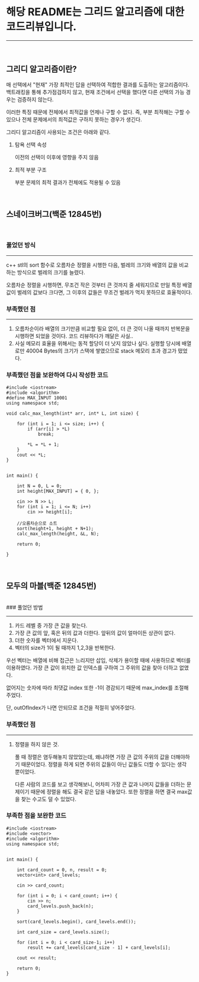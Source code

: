 <br>

# 해당 README는 그리드 알고리즘에 대한 코드리뷰입니다.
---
<br>

## 그리디 알고리즘이란?

매 선택에서 "현재" 가장 최적인 답을 선택하여 적합한 결과를 도출하는 알고리즘이다. 백트래킹을 통해 추가점검하지 않고, 현재 조건에서 선택을 했다면 다른 선택의 가능 경우는 검증하지 않는다.

이러한 특징 때문에 전체에서 최적값을 언제나 구할 수 없다. 즉, 부분 최적해는 구할 수 있으나 전체 문제에서의 최적값은 구하지 못하는 경우가 생긴다.

그리디 알고리즘이 사용되는 조건은 아래와 같다.

1. 탐욕 선택 속성
    
    이전의 선택이 이후에 영향을 주지 않음
    
2. 최적 부분 구조
    
    부분 문제의 최적 결과가 전체에도 적용될 수 있음
    
<br>

## 스네이크버그(백준 12845번)
<br>

### 풀었던 방식

---

c++ stl의 sort 함수로 오름차순 정렬을 시행한 다음, 벌레의 크기와 배열의 값을 비교하는 방식으로 벌레의 크기를 늘렸다. 

오름차순 정렬을 시행하면, 무조건 작은 것부터 큰 것까지 줄 세워지므로 만일 특정 배열값이 벌레의 값보다 크다면, 그 이후의 값들은 무조건 벌레가 먹지 못하므로 효율적이다.

### 부족했던 점

---

1. 오름차순이라 배열의 크기만큼 비교할 필요 없이, 더 큰 것이 나올 때까지 반복문을 시행하면 되었을 것이다. 코드 리뷰하다가 깨달은 사실..
2. 사실 메모리 효율을 위해서는 동적 할당이 더 낫지 않았나 싶다. 실행할 당시에 배열로만 40004 Bytes의 크기가 스택에 쌓였으므로 stack 메모리 초과 경고가 떴었다.


### 부족했던 점을 보완하여 다시 작성한 코드

```
#include <iostream>
#include <algorithm>
#define MAX_INPUT 10001
using namespace std;

void calc_max_length(int* arr, int* L, int size) {

	for (int i = 1; i <= size; i++) {
		if (arr[i] > *L) 
			break;
			
		*L = *L + 1;
	}
	cout << *L;
}


int main() {

	int N = 0, L = 0;
	int height[MAX_INPUT] = { 0, };
	
	cin >> N >> L;
	for (int i = 1; i <= N; i++)
		cin >> height[i];
	
	//오름차순으로 소트
	sort(height+1, height + N+1);
	calc_max_length(height, &L, N);

	return 0;

}
```
<br>

## 모두의 마블(백준 12845번)
<br>
### 풀었던 방법

---

1. 카드 레벨 중 가장 큰 값을 찾는다.
2. 가장 큰 값의 앞, 혹은 뒤의 값과 더한다. 앞뒤의 값이 얼마이든 상관이 없다.
3. 더한 숫자를 벡터에서 지운다.
4. 벡터의 size가 1이 될 때까지 1,2,3을 반복한다.

우선 벡터는 배열에 비해 접근은 느리지만 삽입, 삭제가 용이할 때에 사용하므로 벡터를 이용하였다. 가장 큰 값이 위치한 값 인덱스를 구하여 그 주위의 값을 찾아 더하고 없앴다. 

없어지는 숫자에 따라 최댓값 index 또한 -1이 경감되기 때문에 max_index를 조절해주었다. 

단, outOfIndex가 나면 안되므로 조건을 적절히 넣어주었다. 

  

### 부족했던 점

---

1. 정렬을 하지 않은 것.
    
    풀 때 정렬은 염두해놓지 않았었는데, 왜냐하면 가장 큰 값의 주위의 값을 더해야하기 때문이었다. 정렬을 하게 되면 주위의 값들이 아닌 값들도 더할 수 있다는 생각 뿐이었다.
    
    다른 사람의 코드를 보고 생각해보니, 어차피 가장 큰 값과 나머지 값들을 더하는 문제이기 때문에 정렬을 해도 결국 같은 답을 내놓았다.  또한 정렬을 하면 결국 max값을 찾는 수고도 덜 수 있었다.

### 부족한 점을 보완한 코드
```
#include <iostream>
#include <vector>
#include <algorithm>
using namespace std;


int main() {

	int card_count = 0, n, result = 0;
	vector<int> card_levels;

	cin >> card_count;

	for (int i = 0; i < card_count; i++) {
		cin >> n;
		card_levels.push_back(n);
	}

	sort(card_levels.begin(), card_levels.end());
	
	int card_size = card_levels.size();
	
	for (int i = 0; i < card_size-1; i++)
		result += card_levels[card_size - 1] + card_levels[i];

	cout << result;

	return 0;
}
```
